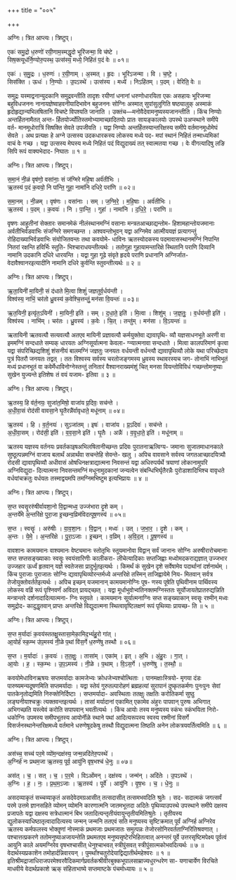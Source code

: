 +++
title = "००५"

+++


अग्निः। त्रित आप्त्यः। त्रिष्टुप्।

एकः॑ समु॒द्रो ध॒रुणो॑ रयी॒णाम॒स्मद्धृ॒दो भूरि॑जन्मा॒ वि च॑ष्टे ।  
सिष॒क्त्यूध॑र्नि॒ण्योरु॒पस्थ॒ उत्स॑स्य॒ मध्ये॒ निहि॑तं प॒दं वेः ॥ ०१॥

एकः॑ । स॒मु॒द्रः । ध॒रुणः॑ । र॒यी॒णाम् । अ॒स्मत् । हृ॒दः । भूरि॑ऽजन्मा । वि । च॒ष्टे॒ ।  
सिस॑क्ति । ऊधः॑ । नि॒ण्योः । उ॒पऽस्थे॑ । उत्स॑स्य । मध्ये॑ । निऽहि॑तम् । प॒दम् । वेरिति॒ वेः ॥

समुद्रः यस्माद्वनान्युदकानि समुद्रवन्तीति तादृशः रयीणां धनानां धरुणोधारयिता एकः असहायः भूरिजन्मा बहुविधजननः नानायज्ञेष्वाहवनीयादिभावेन बहुजननः सोग्निः अस्मात् सुपांसुलुगिति षष्ठ्यालुक् अस्माकं हृदोहृद्यान्यभिलषितानि विचष्टे विपश्यति जानाति । उक्तंच—मनोवैदेवामनुष्यस्यजानन्तीति । किंच निण्योः अन्तर्हितनामैतत् अन्त- र्हितयोर्ज्योतिस्तमोभ्यामाच्छादितयोः प्रातः सायङ्कालयोः उपस्थे उअप्स्थाने समीपे वर्त- मानमूधोरात्रिं सिषक्ति सेवते उपजीवति । यद्वा निण्योः अन्तर्हितस्यान्तरिक्षस्य समीपे वर्तमानमूधोमेघं सेवते । अथ प्रत्यक्षः हे अग्ने उत्सस्य उदकधारकस्य लोकस्य मध्ये पद- मपां स्थानं निहितं तन्माध्यमिकां वाचं वेः गच्छ । यद्वा उत्सस्य मेघस्य मध्ये निहितं पदं विद्युदाख्यं तत् स्वात्मतया गच्छ । वेः वीगत्यादिषु लङि सिपि रूपं वाक्यभेदाद- निघातः ॥ १ ॥

अग्निः। त्रित आप्त्यः। त्रिष्टुप्।

स॒मा॒नं नी॒ळं वृष॑णो॒ वसा॑नाः॒ सं ज॑ग्मिरे महि॒षा अर्व॑तीभिः ।  
ऋ॒तस्य॑ प॒दं क॒वयो॒ नि पा॑न्ति॒ गुहा॒ नामा॑नि दधिरे॒ परा॑णि ॥ ०२॥

स॒मा॒नम् । नी॒ळम् । वृष॑णः । वसा॑नाः । सम् । ज॒ग्मि॒रे॒ । म॒हि॒षाः । अर्व॑तीभिः ।  
ऋ॒तस्य॑ । प॒दम् । क॒वयः॑ । नि । पा॒न्ति॒ । गुहा॑ । नामा॑नि । द॒धि॒रे॒ । परा॑णि ॥

वृषणः आहुतीनां सेक्तारः समानमेकं नीलंस्थानमग्निं वसानाः मन्त्रतआच्छाद्यन्तोम- हिशामहान्तोयजमानाः अर्वतीभिर्वडवाभिः संजग्मिरे समगच्छन्त । अश्ववन्तोभूवन् यद्वा अग्निमेव आत्मीययज्ञं प्रत्यागन्तुं रोहिदाख्याभिर्वडवाभिः संयोजितवन्तः तथा कवयोमे- धाविनः ऋतस्योदकस्य पदमावासस्थानमग्निं निपान्ति नितरां रक्षन्ति हविर्भिः स्तुति- भिश्चाराधयन्तीत्यर्थः । ततोगुहा गुहायामन्तारिक्षे स्थितानि पराणि दिव्यानि नामानि उदकानि दधिरे धारयन्ति । यद्वा गुहा गूढे संवृते हृदये पराणि प्रधानानि अग्निर्जात- वेदावैश्वानरइत्यादीनि नामानि दधिरे कुर्वन्ति स्तुवन्तीत्यर्थः ॥ २ ॥

अग्निः। त्रित आप्त्यः। त्रिष्टुप्।

ऋ॒ता॒यिनी॑ मा॒यिनी॒ सं द॑धाते मि॒त्वा शिशुं॑ जज्ञतुर्व॒र्धय॑न्ती ।  
विश्व॑स्य॒ नाभिं॒ चर॑तो ध्रु॒वस्य॑ क॒वेश्चि॒त्तन्तुं॒ मन॑सा वि॒यन्तः॑ ॥ ०३॥

ऋ॒त॒यिनी॒ इत्यृ॑त॒ऽयिनी॑ । मा॒यिनी॒ इति॑ । सम् । द॒धा॒ते॒ इति॑ । मि॒त्वा । शिशु॑म् । ज॒ज्ञ॒तुः॒ । व॒र्धय॑न्ती॒ इति॑ ।  
विश्व॑स्य । नाभि॑म् । चर॑तः । ध्रु॒वस्य॑ । क॒वेः । चि॒त् । तन्तु॑म् । मन॑सा । वि॒ऽयन्तः॑ ॥

ऋतायिनी ऋतवत्यौ सत्यवत्यौ अतएव मायिनी प्रज्ञावत्यौ कर्मयुक्तेवा द्यावापृथि- व्यौ यज्ञसाधनभूते अरणी वा इममग्निं सन्दधाते सम्यक् धारयतः अग्निसूर्यात्मना केवला- ग्न्यात्मनावा सन्दधाते । मित्वा कालपरिमाणं कृत्वा यद्वा संपरिच्छिद्यशिशुं शंसनीयं बालमग्निं जज्ञतुः जनयतः वर्धयन्ती वर्धन्त्यौ द्यावापृथिव्यौ लोके यथा परिच्छेदाय पुत्रं पितरौ जनयतः तद्वत् । ततः विश्वस्य सर्वस्य चरतोजङ्गमस्य ध्रुवस्य स्थावरस्यच जग- तोनाभिं नाभिभूतं मध्यं प्रधानभूतं वा कवेर्मेधाविनोग्नेस्तन्तुं तनितारं वैश्वानराख्यमंशुं चित् मनसा वियन्तोविविधं गच्छन्तोमनुष्याः सुखेन युज्यन्ते इतिशेषः तं वयं यजाम- इतिवा ॥ ३ ॥

अग्निः। त्रित आप्त्यः। त्रिष्टुप्।

ऋ॒तस्य॒ हि व॑र्त॒नयः॒ सुजा॑त॒मिषो॒ वाजा॑य प्र॒दिवः॒ सच॑न्ते ।  
अ॒धी॒वा॒सं रोद॑सी वावसा॒ने घृ॒तैरन्नै॑र्वावृधाते॒ मधू॑नाम् ॥ ०४॥

ऋ॒तस्य॑ । हि । व॒र्त॒नयः॑ । सुऽजा॑तम् । इषः॑ । वाजा॑य । प्र॒ऽदिवः॑ । सच॑न्ते ।  
अ॒धी॒वा॒सम् । रोद॑सी॒ इति॑ । व॒व॒सा॒ने इति॑ । घृ॒तैः । अन्नैः॑ । व॒वृ॒धा॒ते॒ इति॑ । मधू॑नाम् ॥

ऋतस्य यज्ञस्य वर्तनयः प्रवर्तकाइषअभिलषितानीच्छन्तः प्रदिवः पुरातनाऋत्विग्य- जमानाः सुजातमाधानकाले सुष्ठूत्पन्नमग्निं वाजाय बलार्थं अन्नार्थंवा सचन्तेहि सेवन्ते- खलु । अपिच वावसाने सर्वस्य जगतआच्छादयित्र्यौ रोदसी द्यावापृथिव्यौ अधीवासं ओषधिनक्षत्राद्यात्मना निवसन्तं यद्वा अधिरुपर्यर्थे त्रयाणां लोकानामुपरि अग्निविद्युदा- दित्यात्मना निवसन्तमग्निं मधूनामुदकानां जन्यत्वेन संबन्धिभिर्घृतैरन्नैः पुरोडाशादिभिश्च वावृधते वर्धयांचक्रतुः वर्धयतः तस्माद्वयमपि तमग्निमभिष्टुम इत्यभिप्रायः ॥ ४ ॥

अग्निः। त्रित आप्त्यः। त्रिष्टुप्।

स॒प्त स्वसॄ॒ररु॑षीर्वावशा॒नो वि॒द्वान्मध्व॒ उज्ज॑भारा दृ॒शे कम् ।  
अ॒न्तर्ये॑मे अ॒न्तरि॑क्षे पुरा॒जा इ॒च्छन्व॒व्रिम॑विदत्पूष॒णस्य॑ ॥ ०५॥

स॒प्त । स्वसॄः॑ । अरु॑षीः । वा॒व॒शा॒नः । वि॒द्वान् । मध्वः॑ । उत् । ज॒भा॒र॒ । दृ॒शे । कम् ।  
अ॒न्तः । ये॒मे॒ । अ॒न्तरि॑क्षे । पु॒रा॒ऽजाः । इ॒च्छन् । व॒व्रिम् । अ॒वि॒द॒त् । पू॒ष॒णस्य॑ ॥

वावशानः कामयमानः वाश्यमानः वेष्ट्यमानः स्तोतृभिः स्तूयमानोवा विद्वान् सर्वं जानानः सोग्निः अरुषीरारोचमानाः सप्त सप्तसङ्ख्याकाः स्वसॄः स्वयंसारिणीः कालीकरा- लीचेत्यादिकाः सप्तजिह्वाः मध्वोमदकराद्यज्ञात् उज्जभार उज्जहार ऊर्ध्वं हृतवान् यज्ञे स्वतेजसा प्रादुर्भूतइत्यर्थः । किमर्थं कं सुखेन दृशे सर्वेषामेव पदार्थानां दर्शनार्थम् । किंच पुराजाः पुराजातः सोग्निः द्यावापृथिव्योरन्तर्मध्ये अन्तरिक्षे तस्मिन् ताजिह्वायेमे निय- मितवान् सर्वत्र तेजोयुक्तोवर्ततेइत्यर्थः । अपिच इच्छन् यजमानान् कामयमानोग्निः पूष- णस्य पूषेति पृथिवीनाम पार्थिवस्य लोकस्य वव्रिं रूपं पृश्निवर्णं अविदत् प्रायद्च्छत् । यद्वा मूर्धाभुवोभ्वतिनक्तमग्निस्ततः सूर्योजायतेप्रातरुद्यन्निति मन्त्रान्तरे दर्शनादादित्यात्मना- ग्निः स्तूयते । कामयमानः सूर्यात्मनाग्निः सप्त सङ्ख्याकान् स्वसॄः रश्मीन् मध्वः समुद्रोद- कादुद्धृतवान् प्राप्तः अन्तरिक्षे विद्युदात्मना स्थित्वावृष्टिलक्षणं रूपं पृथिव्याः प्रायच्छ- ति ॥ ५ ॥

अग्निः। त्रित आप्त्यः। त्रिष्टुप्।

स॒प्त म॒र्यादाः॑ क॒वय॑स्ततक्षु॒स्तासा॒मेका॒मिद॒भ्यं॑हु॒रो गा॑त् ।  
आ॒योर्ह॑ स्क॒म्भ उ॑प॒मस्य॑ नी॒ळे प॒थां वि॑स॒र्गे ध॒रुणे॑षु तस्थौ ॥ ०६॥

स॒प्त । म॒र्यादाः॑ । क॒वयः॑ । त॒त॒क्षुः॒ । तासा॑म् । एका॑म् । इत् । अ॒भि । अं॒हु॒रः । गा॒त् ।  
आ॒योः । ह॒ । स्क॒म्भः । उ॒प॒ऽमस्य॑ । नी॒ळे । प॒थाम् । वि॒ऽस॒र्गे । ध॒रुणे॑षु । त॒स्थौ॒ ॥

कवयोमेधाविनऋषयः सप्तमर्यादाः कामजेभ्यः क्रोधजेभ्यश्चोत्थिताः । पानमक्षाःस्त्रियो- मृगया दंडः पारुष्यमन्यदूषणमिति सप्तमर्यादाः । यद्वा स्तेयं गुरुतल्पारोहणं ब्रह्महत्यां सुरापानं दुष्कृतकर्मणः पुनःपुनः सेवां पातकेनृतोद्यमिति निरुक्तेनिर्दिष्टाः । सप्तमर्यादा- अवस्थिताः ततक्षुः तक्षतिः करोतिकर्मा सुष्ठु लङ्घनीयाश्चक्रुः त्यक्तवन्तइत्यर्थः । तासां मर्यादानां एकामित् एकामेव अंहुरः पापवान् पुरुषः अभिगात् अभिगच्छति यस्त्वेवं करोति सपापवान् भवतीत्यर्थः । किंच आयोः तस्य मनुष्यस्य स्कंभः स्कंभयिता निरो- धकोग्निः उपमस्य समीपभूतस्य आयोर्नीळे स्थाने पथां आदित्यरूपस्य स्वस्य रश्मीनां विसर्गे विसर्जनस्थानेन्तरिक्षमध्ये वर्तमाने धरुणेषूदकेषु तस्थौ विद्युदात्मना तिष्ठति अनेन लोकत्रयवर्तित्वमिति ॥ ६ ॥

अग्निः। त्रित आप्त्यः। त्रिष्टुप्।

अस॑च्च॒ सच्च॑ पर॒मे व्यो॑म॒न्दक्ष॑स्य॒ जन्म॒न्नदि॑तेरु॒पस्थे॑ ।  
अ॒ग्निर्ह॑ नः प्रथम॒जा ऋ॒तस्य॒ पूर्व॒ आयु॑नि वृष॒भश्च॑ धे॒नुः ॥ ०७॥

अस॑त् । च॒ । सत् । च॒ । प॒र॒मे । विऽओ॑मन् । दक्ष॑स्य । जन्म॑न् । अदि॑तेः । उ॒पऽस्थे॑ ।  
अ॒ग्निः । ह॒ । नः॒ । प्र॒थ॒म॒ऽजाः । ऋ॒तस्य॑ । पूर्वे॑ । आयु॑नि । वृ॒ष॒भः । च॒ । धे॒नुः ॥

असदव्याकृतं सच्चव्याकृतं असदेवेदमग्रआसीत् तत्सदासीत् तत्समभवदिति श्रुतेः । सद- सदात्मकं जगत्सर्वं परमे उत्तमे ज्ञानसहिते व्योमन् व्योमनि कारणात्मनि जातमभूत्तदा अदितेः पृथिव्याउपस्थे उपस्थाने समीपे दक्षस्य प्रजापतेः यद्वा दक्षस्य सत्रेधात्मानं बिभ जतादित्यन्तृतीयंवायुन्तृतीयमितिश्रुतेः । तृतीयस्य द्युलोकस्याधिष्ठातृत्वादादित्यस्य जन्मन् जन्मनि ततएवं सति मनुष्यस्य सृष्टिक्रमात् पूर्वं अग्निर्ह अग्निरेव ऋतस्य कर्मफलस्य भोक्तॄणां नोस्माकं प्रथमजाः प्रथमजातः समुत्पन्नः तेजोरसोनिरवर्तताग्निरितिश्रवणात् । पश्चात्तत्प्रकरणे ततोमनुष्याअजायन्तेति प्रथमतएव मनुष्यसृष्टेरभिहितत्वात् अनन्तरं पूर्वे उत्तरसृष्टिमपेक्ष्य पूर्वत्वं आयुनि काले अयमग्निरेव वृषभश्चासीत् धेनुश्चाभवत् स्त्रीपुंसवत् स्त्रीपुंसात्मकोभवदित्यर्थः ॥ ७ ॥वेदार्थस्यप्रकाशॆन तमोहार्दन्निवारयन् । पुमर्थांश्चतुरोदेयाद्विद्यातीर्थमहेश्वरः ॥ १ ॥इतिश्रीमद्राजाधिराजपरमेश्वरवैदिकमार्गप्रवर्तकश्रीवीरबुक्कभूपालसाम्राज्यधुरन्धरेण सा- यणाचार्येण विरचिते माधवीये वेदार्थप्रकाशे ऋक् संहिताभाष्ये सप्तमाष्टके पंचमोध्यायः ॥ ५ ॥